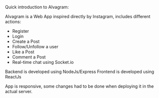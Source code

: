 Quick introduction to Alvagram:

Alvagram is a Web App inspired directly by Instagram, includes different actions:

- Register
- Login
- Create a Post
- Follow/Unfollow a user
- Like a Post
- Comment a Post
- Real-time chat using Socket.io

Backend is developed using NodeJs/Express
Frontend is developed using ReactJs

App is responsive, some changes had to be done when deploying it in the actual server.
